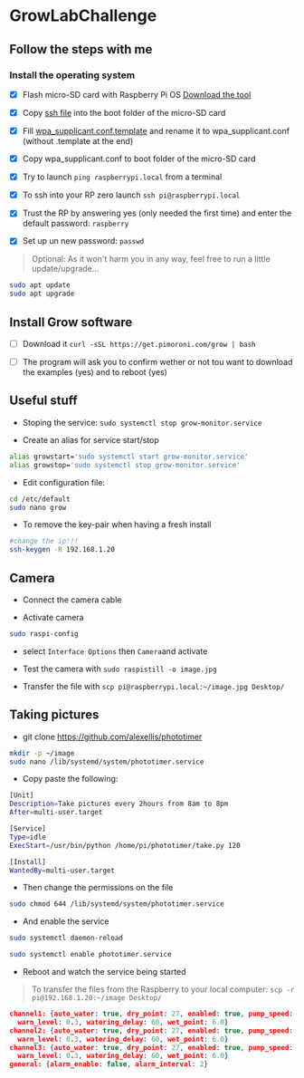 # GrowLabChallenge

## Follow the steps with me

### Install the operating system

* [X] Flash micro-SD card with Raspberry Pi OS [Download the tool](https://www.raspberrypi.org/downloads)

* [X] Copy [ssh file](./config/ssh) into the boot folder of the micro-SD card

* [X] Fill [wpa_supplicant.conf.template](config/wpa_supplicant.conf.template) and rename it to wpa_supplicant.conf (without .template at the end)

* [X] Copy wpa_supplicant.conf to boot folder of the micro-SD card
* [X] Try to launch `ping raspberrypi.local` from a terminal

* [X] To ssh into your RP zero launch `ssh pi@raspberrypi.local`

* [X] Trust the RP by answering yes (only needed the first time) and enter the default password: `raspberry`

* [X] Set up un new password: `passwd`

>Optional:
As it won't harm you in any way, feel free to run a little update/upgrade...

```sh
sudo apt update
sudo apt upgrade
```

## Install Grow software

* [ ] Download it `curl -sSL https://get.pimoroni.com/grow | bash`

* [ ] The program will ask you to confirm wether or not tou want to download the examples (yes) and to reboot (yes)

## Useful stuff

* Stoping the service: `sudo systemctl stop grow-monitor.service`

* Create an alias for service start/stop

```bash
alias growstart='sudo systemctl start grow-monitor.service'
alias growstop='sudo systemctl stop grow-monitor.service'
```

* Edit configuration file:

```sh
cd /etc/default
sudo nano grow
```

* To remove the key-pair when having a fresh install

```bash
#change the ip!!!
ssh-keygen -R 192.168.1.20
 ```

## Camera

* Connect the camera cable

* Activate camera

```bash
sudo raspi-config
```
  *  select `Interface Options` then `Camera`and activate


* Test the camera with `sudo raspistill -o image.jpg`

* Transfer the file with `scp pi@raspberrypi.local:~/image.jpg Desktop/`

## Taking pictures

* git clone https://github.com/alexellis/phototimer

```sh
mkdir -p ~/image
sudo nano /lib/systemd/system/phototimer.service
```

* Copy paste the following:

```sh
[Unit]
Description=Take pictures every 2hours from 8am to 8pm
After=multi-user.target

[Service]
Type=idle
ExecStart=/usr/bin/python /home/pi/phototimer/take.py 120

[Install]
WantedBy=multi-user.target
```

* Then change the permissions on the file

```sh
sudo chmod 644 /lib/systemd/system/phototimer.service
```

* And enable the service

```sh
sudo systemctl daemon-reload

sudo systemctl enable phototimer.service
```

* Reboot and watch the service being started

> To transfer the files from the Raspberry to your local computer: `scp -r pi@192.168.1.20:~/image Desktop/`

```json
channel1: {auto_water: true, dry_point: 27, enabled: true, pump_speed: 0.6, pump_time: 0.7,
  warn_level: 0.3, watering_delay: 60, wet_point: 6.0}
channel2: {auto_water: true, dry_point: 27, enabled: true, pump_speed: 0.6, pump_time: 0.6,
  warn_level: 0.3, watering_delay: 60, wet_point: 6.0}
channel3: {auto_water: true, dry_point: 27, enabled: true, pump_speed: 0.7, pump_time: 0.7,
  warn_level: 0.3, watering_delay: 60, wet_point: 6.0}
general: {alarm_enable: false, alarm_interval: 2}
```